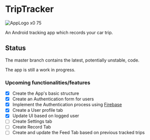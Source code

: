 # TripTracker
![AppLogo x0 75](https://user-images.githubusercontent.com/46806049/181751897-9f99932a-72a1-49d0-ab56-32a6627fe436.png)

An Android tracking app which records your car trip.

## Status
The master branch contains the latest, potentially unstable, code.

The app is still a work in progress.

### Upcoming functionalities/features
- [x] Create the App's basic structure
- [x] Create an Authentication form for users
- [x] Implement the Authentication process using [Firebase](https://firebase.google.com)
- [x] Create a User profile tab
- [x] Update UI based on logged user
- [ ] Create Settings tab
- [ ] Create Record Tab
- [ ] Create and update the Feed Tab based on previous tracked trips
